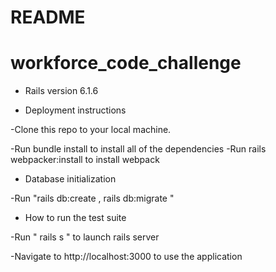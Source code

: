 # README
# workforce_code_challenge

* Rails version 6.1.6

* Deployment instructions

-Clone this repo to your local machine.

-Run bundle install to install all of the dependencies 
-Run rails webpacker:install to install webpack

* Database initialization

-Run "rails db:create ,  rails db:migrate "

* How to run the test suite

-Run " rails s "  to launch rails server

-Navigate to http://localhost:3000 to use the application 




